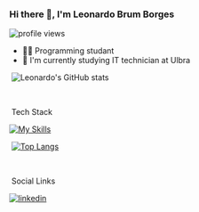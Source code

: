 ### Hi there 👋, I'm Leonardo Brum Borges

<p><img src="https://komarev.com/ghpvc/?username=LeonardoBrumB&color=yellow" alt="profile views" /></p>

- 👨‍💻 Programming studant
- 🌱 I'm currently studying IT technician at Ulbra

&nbsp;![Leonardo's GitHub stats](https://github-readme-stats.vercel.app/api?username=LeonardoBrumB&show_icons=true&theme=tokyonight)

<br>

&nbsp;Tech Stack

[![My Skills](https://skillicons.dev/icons?i=js,html,css,java,php,react,ts)](https://skillicons.dev)

&nbsp;[![Top Langs](https://github-readme-stats.vercel.app/api/top-langs/?username=LeonardoBrumB)](https://github.com/LeonardoBrumB/github-readme-stats)

<br>

&nbsp;Social Links

<p>
  <a href="https://www.linkedin.com/in/leonardo-brum-borges-0088192a4/" target="_blank">
    <img aling="center" src="https://img.shields.io/badge/LinkedIn-0077B5?style=for-the-badge&logo=linkedin&logoColor=white" alt="linkedin"
</p>

